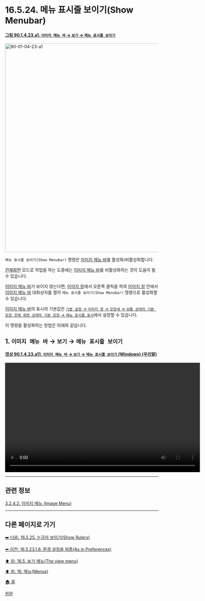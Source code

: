 # 16.5.24. 메뉴 표시줄 보이기(Show Menubar)

<a id="90-01-04-23-a1"></a>

#### [그림 90.1.4.23.a1. `이미지 메뉴 바` → `보기` → `메뉴 표시줄 보이기`](./90-01-04-23-show_menubar.md#90-01-04-23-a1)
<img width="940" height="687" alt="90-01-04-23-a1" src="https://github.com/user-attachments/assets/7ea9aa86-c500-45ae-9bea-8bb2d046b7ac" />

`메뉴 표시줄 보이기(Show Menubar)` 명령은 [이미지 메뉴 바](./19-glossaryx-image_menu_bar.md)를 활성화/비활성화합니다.

[전체화면](./16-05-09-00-full-screen.md) 모드로 작업을 하는 도중에는 [이미지 메뉴 바](./19-glossaryx-image_menu_bar.md)를 비활성화하는 것이 도움이 될 수 있습니다.

[이미지 메뉴 바](./19-glossaryx-image_menu_bar.md)가 보이지 않는다면, [이미지 창](./19-glossaryx-image_window.md)에서 오른쪽 클릭을 하여 [이미지 창](./19-glossaryx-image_window.md) 안에서 [이미지 메뉴 바](./19-glossaryx-image_menu_bar.md) 대화상자를 열어 `메뉴 표시줄 보이기(Show Menubar)` 명령으로 활성화할 수 있습니다.

[이미지 메뉴 바](./19-glossaryx-image_menu_bar.md)의 표시의 기본값은 [`기본 설정` → `이미지 창` → `모양새` → `보통 상태의 기본 모양`, `전체 화면 상태의 기본 모양` → `메뉴 표시줄 표시`](./12-01-19-image-window-appearance.md)에서 설정할 수 있습니다.

이 명령을 활성화하는 방법은 아래와 같습니다.

<a id="16-05-24-s1"></a>

## 1. `이미지 메뉴 바` → `보기` → `메뉴 표시줄 보이기`

<a id="90-01-04-23-a11"></a>

#### [영상 90.1.4.23.a11. `이미지 메뉴 바` → `보기` → `메뉴 표시줄 보이기` (Windows) (우리말)](./90-01-04-23-show_menubar.md#90-01-04-23-a11)
<video controls="controls" width="640" height="360" src="https://github.com/user-attachments/assets/be4298f0-8186-4ca9-bc33-95b6c92a1e07"></video>

***

## 관련 정보

[3.2.4.2. 이미지 메뉴 (Image Menu)](./03-02-04-02-image-menu.md)

***

## 다른 페이지로 가기

[➡️ 다음: 16.5.25. 눈금자 보이기(Show Rulers)](./16-05-25-show-rulers.md)

[⬅️ 이전: 16.5.23.1.6. 환경 설정을 따름(As in Preferences)](./16-05-23-01-06-as_in_preferences.md)

[⬆️ 위: 16.5. 보기 메뉴(The view menu)](./16-05-00-the-view-menu.md)

[⬆️ 위: 16. 메뉴(Menus)](./16-00-menus.md)

[🏠 홈](./00-home.md)

[원문](https://docs.gimp.org/2.10/ko/gimp-view-show-menubar.html)